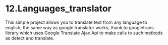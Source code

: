 # 12.Languages_translator

This simple project allows you to translate text from any language to english, the same way as google translator works, thank to googletrans library which uses Google Translate Ajax Api to make calls to such methods as detect and translate.
